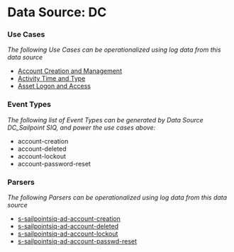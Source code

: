 Data Source: DC
===============

### Use Cases

_The following Use Cases can be operationalized using log data from this data source_

* [Account Creation and Management](usecase_account_creation_and_management.md)
* [Activity Time  and Type](usecase_activity_time__and_type.md)
* [Asset Logon and Access](usecase_asset_logon_and_access.md)


### Event Types

_The following list of Event Types can be generated by Data Source DC_Sailpoint SIQ, and power the use cases above:_

- account-creation
- account-deleted
- account-lockout
- account-password-reset


### Parsers

_The following Parsers can be operationalized using log data from this data source_

* [s-sailpointsiq-ad-account-creation](parserContent_s-sailpointsiq-ad-account-creation.md)
* [s-sailpointsiq-ad-account-deleted](parserContent_s-sailpointsiq-ad-account-deleted.md)
* [s-sailpointsiq-ad-account-lockout](parserContent_s-sailpointsiq-ad-account-lockout.md)
* [s-sailpointsiq-ad-account-passwd-reset](parserContent_s-sailpointsiq-ad-account-passwd-reset.md)
